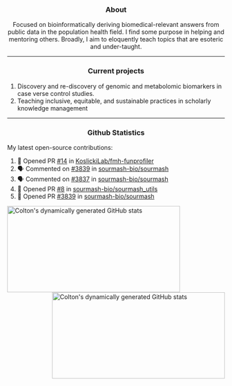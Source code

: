 <!--
Inspiration derived from:
1. https://zzetao.github.io/awesome-github-profile/
2. https://github.com/spcanelon
3. https://github.com/tallguyjenks

Tools used:
1. https://github.com/anuraghazra/github-readme-stats
2. https://github.com/jamesgeorge007/github-activity-readme
3. https://github.com/topics/profile-readme
-->

<h3 align="center">About</h3>

<p align="center">
Focused on bioinformatically deriving biomedical-relevant answers from public data in the population health field. 
I find some purpose in helping and mentoring others. Broadly, I aim to eloquently teach topics that are esoteric and under-taught.
</p>

---

<h3 align="center">Current projects</h3>

1. Discovery and re-discovery of genomic and metabolomic biomarkers in case verse control studies.
2. Teaching inclusive, equitable, and sustainable practices in scholarly knowledge management

---

<h3 align="center">Github Statistics</h3>

My latest open-source contributions:

<!--START_SECTION:activity-->
1. 💪 Opened PR [#14](undefined) in [KoslickiLab/fmh-funprofiler](https://github.com/KoslickiLab/fmh-funprofiler)
2. 🗣 Commented on [#3839](https://github.com/sourmash-bio/sourmash/pull/3839#issuecomment-3439794180) in [sourmash-bio/sourmash](https://github.com/sourmash-bio/sourmash)
3. 🗣 Commented on [#3837](https://github.com/sourmash-bio/sourmash/pull/3837#issuecomment-3439763352) in [sourmash-bio/sourmash](https://github.com/sourmash-bio/sourmash)
4. 💪 Opened PR [#8](undefined) in [sourmash-bio/sourmash_utils](https://github.com/sourmash-bio/sourmash_utils)
5. 💪 Opened PR [#3839](undefined) in [sourmash-bio/sourmash](https://github.com/sourmash-bio/sourmash)
<!--END_SECTION:activity-->

<a href="https://github.com/ccbaumler">
  <img height="200" width=400 align="left" alt="Colton's dynamically generated GitHub stats" src="https://github-readme-stats.vercel.app/api?username=ccbaumler&show_icons=true&title_color=434d58&icon_color=fa8072&ring_color=ba55d3"/>
</a>
<a href="https://github.com/ccbaumler">
  <img height="200" width=400 align="right" alt="Colton's dynamically generated GitHub stats" src="https://github-readme-stats.vercel.app/api/top-langs/?username=ccbaumler&layout=compact&langs_count=6&card_width=320&title_color=434d58&hide=Standard%20ML,%20TeX,%20Jupyter%20Notebook" />
</a>
